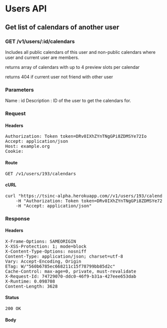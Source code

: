 # Users API

## Get list of calendars of another user

### GET /v1/users/:id/calendars

Includes all public calendars of this user and non-public calendars where user and current user are members.

returns array of calendars with up to 4 preview slots per calendar

returns 404 if current user not friend with other user

### Parameters

Name : id
Description : ID of the user to get the calendars for.

### Request

#### Headers

<pre>Authorization: Token token=DRv0IXhZYnTNgGPi8ZDMSYe72Io
Accept: application/json
Host: example.org
Cookie: </pre>

#### Route

<pre>GET /v1/users/193/calendars</pre>

#### cURL

<pre class="request">curl &quot;https://tsinc-alpha.herokuapp.com//v1/users/193/calendars&quot; -X GET \
	-H &quot;Authorization: Token token=DRv0IXhZYnTNgGPi8ZDMSYe72Io&quot; \
	-H &quot;Accept: application/json&quot;</pre>

### Response

#### Headers

<pre>X-Frame-Options: SAMEORIGIN
X-XSS-Protection: 1; mode=block
X-Content-Type-Options: nosniff
Content-Type: application/json; charset=utf-8
Vary: Accept-Encoding, Origin
ETag: W/&quot;560b6785ec668211c15f78799bb85d2c&quot;
Cache-Control: max-age=0, private, must-revalidate
X-Request-Id: 74729070-ddc0-46f9-b31a-427eee653dab
X-Runtime: 0.098708
Content-Length: 3628</pre>

#### Status

<pre>200 OK</pre>

#### Body

```javascript

```

